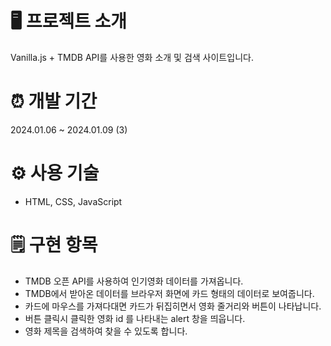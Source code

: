 # 🖥️ 프로젝트 소개
Vanilla.js + TMDB API를 사용한 영화 소개 및 검색 사이트입니다.

# ⏰ 개발 기간
2024.01.06 ~ 2024.01.09 (3)

# ⚙️ 사용 기술
- HTML, CSS, JavaScript

# 🗒️ 구현 항목
- TMDB 오픈 API를 사용하여 인기영화 데이터를 가져옵니다.
- TMDB에서 받아온 데이터를 브라우저 화면에 카드 형태의 데이터로 보여줍니다.
- 카드에 마우스를 가져다대면 카드가 뒤집히면서 영화 줄거리와 버튼이 나타납니다.
- 버튼 클릭시 클릭한 영화 id 를 나타내는 alert 창을 띄웁니다.
- 영화 제목을 검색하여 찾을 수 있도록 합니다.

